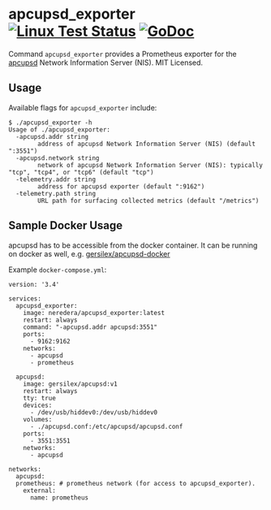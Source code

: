 # apcupsd_exporter [![Linux Test Status](https://github.com/mdlayher/apcupsd_exporter/workflows/Linux%20Test/badge.svg)](https://github.com/mdlayher/apcupsd_exporter/actions)  [![GoDoc](http://godoc.org/github.com/mdlayher/apcupsd_exporter?status.svg)](http://godoc.org/github.com/mdlayher/apcupsd_exporter)

Command `apcupsd_exporter` provides a Prometheus exporter for the
[apcupsd](http://www.apcupsd.org/) Network Information Server (NIS). MIT
Licensed.

## Usage

Available flags for `apcupsd_exporter` include:

```
$ ./apcupsd_exporter -h
Usage of ./apcupsd_exporter:
  -apcupsd.addr string
        address of apcupsd Network Information Server (NIS) (default ":3551")
  -apcupsd.network string
        network of apcupsd Network Information Server (NIS): typically "tcp", "tcp4", or "tcp6" (default "tcp")
  -telemetry.addr string
        address for apcupsd exporter (default ":9162")
  -telemetry.path string
        URL path for surfacing collected metrics (default "/metrics")
```

## Sample Docker Usage

apcupsd has to be accessible from the docker container.
It can be running on docker as well, e.g. [gersilex/apcupsd-docker](https://github.com/gersilex/apcupsd-docker)

Example `docker-compose.yml`:
```
version: '3.4'

services:
  apcupsd_exporter:
    image: neredera/apcupsd_exporter:latest
    restart: always
    command: "-apcupsd.addr apcupsd:3551"
    ports:
      - 9162:9162
    networks:
      - apcupsd
      - prometheus

  apcupsd:
    image: gersilex/apcupsd:v1
    restart: always
    tty: true
    devices:
      - /dev/usb/hiddev0:/dev/usb/hiddev0
    volumes:
      - ./apcupsd.conf:/etc/apcupsd/apcupsd.conf
    ports:
      - 3551:3551
    networks:
      - apcupsd

networks:
  apcupsd:
  prometheus: # prometheus network (for access to apcupsd_exporter).
    external:
      name: prometheus
    
```
